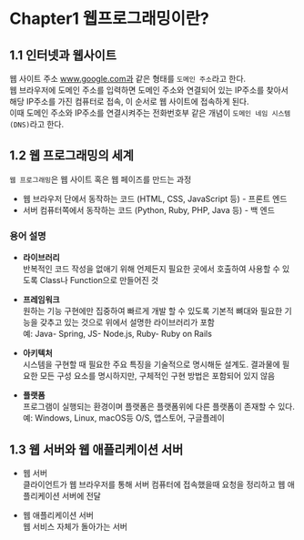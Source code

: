 # Chapter1 웹프로그래밍이란?
## 1.1 인터넷과 웹사이트
웹 사이트 주소 www.google.com과 같은 형태를 `도메인 주소`라고 한다.   
웹 브라우저에 도메인 주소를 입력하면 도메인 주소와 연결되어 있는 IP주소를 찾아서 해당 IP주소를 가진 컴퓨터로 접속, 이 순서로 웹 사이트에 접속하게 된다.   
이때 도메인 주소와 IP주소를 연결시켜주는 전화번호부 같은 개념이 `도메인 네임 시스템(DNS)`라고 한다.   

## 1.2 웹 프로그래밍의 세계
`웹 프로그래밍`은 웹 사이트 혹은 웹 페이즈를 만드는 과정   
  - 웹 브라우저 단에서 동작하는 코드 (HTML, CSS, JavaScript 등) - 프론트 엔드
  - 서버 컴퓨터쪽에서 동작하는 코드 (Python, Ruby, PHP, Java 등) - 백 엔드   
 
 ### **용어 설명**   
 - **라이브러리**    
 반복적인 코드 작성을 없애기 위해 언제든지 필요한 곳에서 호출하여 사용할 수 있도록 Class나 Function으로 만들어진 것
 
 - **프레임워크**   
 원하는 기능 구현에만 집중하여 빠르게 개발 할 수 있도록 기본적 뼈대와 필요한 기능을 갖추고 있는 것으로 위에서 설명한 라이브러리가 포함   
 예: Java- Spring, JS- Node.js, Ruby- Ruby on Rails
 
 - **아키텍처**  
 시스템을 구현할 때 필요한 주요 특징을 기술적으로 명시해둔 설계도. 결과물에 필요한 모든 구성 요소를 명시하지만, 구체적인 구현 방법은 포함되어 있지 않음
 
 - **플랫폼**   
 프로그램이 실행되는 환경이며 플랫폼은 플랫폼위에 다른 플랫폼이 존재할 수 있다.   
 예: Windows, Linux, macOS등 O/S, 앱스토어, 구글플레이
 
 ## 1.3 웹 서버와 웹 애플리케이션 서버
 - 웹 서버   
 클라이언트가 웹 브라우저를 통해 서버 컴퓨터에 접속했을때 요청을 정리하고 웹 애플리케이션 서버에 전달
 
 - 웹 애플리케이션 서버   
 웹 서비스 자체가 돌아가는 서버 
 
   
 
  